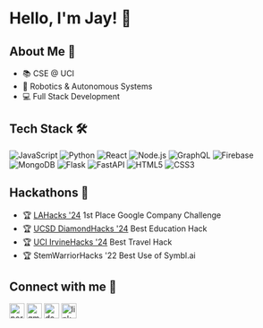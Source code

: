 # Hello, I'm Jay! 👋

## About Me 📖
- 📚 CSE @ UCI
- 🤖 Robotics & Autonomous Systems
- 💻 Full Stack Development


## Tech Stack 🛠️

![JavaScript](https://img.shields.io/badge/JavaScript-F7DF1E?style=for-the-badge&logo=javascript&logoColor=black)
![Python](https://img.shields.io/badge/Python-3776AB?style=for-the-badge&logo=python&logoColor=white)
![React](https://img.shields.io/badge/React-20232A?style=for-the-badge&logo=react&logoColor=61DAFB)
![Node.js](https://img.shields.io/badge/Node.js-43853D?style=for-the-badge&logo=node.js&logoColor=white)
![GraphQL](https://img.shields.io/badge/GraphQL-E10098?style=for-the-badge&logo=graphql&logoColor=white)
![Firebase](https://img.shields.io/badge/Firebase-FFCA28?style=for-the-badge&logo=firebase&logoColor=black)
![MongoDB](https://img.shields.io/badge/MongoDB-4EA94B?style=for-the-badge&logo=mongodb&logoColor=white)
![Flask](https://img.shields.io/badge/Flask-000000?style=for-the-badge&logo=flask&logoColor=white)
![FastAPI](https://img.shields.io/badge/FastAPI-005571?style=for-the-badge&logo=fastapi&logoColor=white)
![HTML5](https://img.shields.io/badge/HTML5-E34F26?style=for-the-badge&logo=html5&logoColor=white)
![CSS3](https://img.shields.io/badge/CSS3-1572B6?style=for-the-badge&logo=css3&logoColor=white)



## Hackathons 🥇

- 🏆 [LAHacks '24](https://devpost.com/software/teachme-3p7bw1) 1st Place Google Company Challenge
- 🏆 [UCSD DiamondHacks '24](https://devpost.com/software/abseas) Best Education Hack
- 🏆 [UCI IrvineHacks '24](https://devpost.com/software/xplore-p1dnvc) Best Travel Hack
- 🏆 StemWarriorHacks '22 Best Use of Symbl.ai


## Connect with me 🤝

<a href="https://jaywu.dev"><img src="https://img.shields.io/static/v1?message=Website&logo=globe&label=&color=0A0A0A&logoColor=white&labelColor=&style=for-the-badge" height="27" alt="portfolio logo"/></a>
<a href="mailto:jayqw@uci.edu"><img src="https://img.shields.io/static/v1?message=Gmail&logo=gmail&label=&color=D14836&logoColor=white&labelColor=&style=for-the-badge" height="27" alt="gmail logo"/></a>
<a href="https://devpost.com/jayqwu/"><img src="https://img.shields.io/static/v1?message=Devpost&logo=devpost&label=&color=013E55&logoColor=white&labelColor=&style=for-the-badge" height="27" alt="devpost logo"/></a>
<a href="https://www.linkedin.com/in/jayqw/"><img src="https://img.shields.io/static/v1?message=LinkedIn&logo=linkedin&label=&color=0077B5&logoColor=white&labelColor=&style=for-the-badge" height="27" alt="linkedin logo"/></a>
